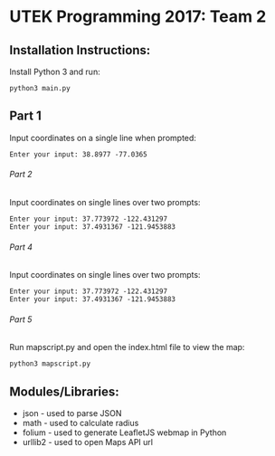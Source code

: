# UTEK Programming 2017: Team 2 

## Installation Instructions:
Install Python 3 and run:
```
python3 main.py
```
## Part 1
Input coordinates on a single line when prompted:
```
Enter your input: 38.8977 -77.0365
```
###### Part 2 
Input coordinates on single lines over two prompts:
```
Enter your input: 37.773972 -122.431297
Enter your input: 37.4931367 -121.9453883
```

###### Part 4
Input coordinates on single lines over two prompts:
```
Enter your input: 37.773972 -122.431297
Enter your input: 37.4931367 -121.9453883
```
###### Part 5
Run mapscript.py and open the index.html file to view the map:
```
python3 mapscript.py
```

## Modules/Libraries:
- json - used to parse JSON
- math - used to calculate radius
- folium - used to generate LeafletJS webmap in Python
- urllib2 - used to open Maps API url

